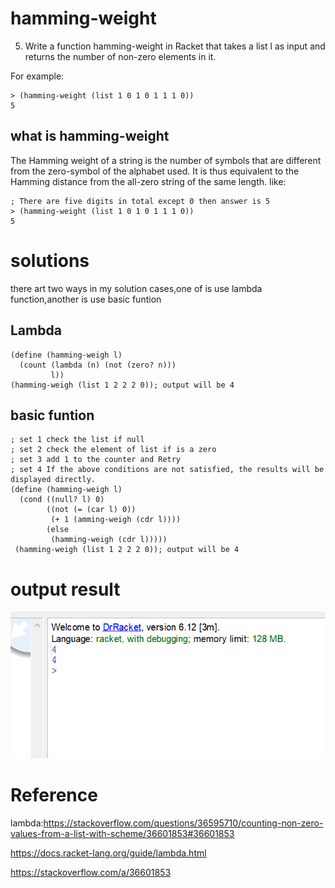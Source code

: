 # hamming-weight
5. Write a function hamming-weight in Racket that takes a list l as input and returns the number of non-zero elements in it.

For example:
``` racket
> (hamming-weight (list 1 0 1 0 1 1 1 0)) 
5 
```
## what is hamming-weight
The Hamming weight of a string is the number of symbols that are different from the zero-symbol of the alphabet used. It is thus equivalent to the Hamming distance from the all-zero string of the same length. like:
``` 
; There are five digits in total except 0 then answer is 5
> (hamming-weight (list 1 0 1 0 1 1 1 0)) 
5 
```
# solutions 
there art two ways in my solution cases,one of is use lambda function,another is use basic funtion

## Lambda
```
(define (hamming-weigh l)
  (count (lambda (n) (not (zero? n)))
         l))
(hamming-weigh (list 1 2 2 2 0)); output will be 4
```
## basic funtion 
```racket
; set 1 check the list if null
; set 2 check the element of list if is a zero
; set 3 add 1 to the counter and Retry 
; set 4 If the above conditions are not satisfied, the results will be displayed directly.
(define (hamming-weigh l)
  (cond ((null? l) 0)
        ((not (= (car l) 0))
         (+ 1 (amming-weigh (cdr l))))
        (else  
         (hamming-weigh (cdr l)))))
 (hamming-weigh (list 1 2 2 2 0)); output will be 4
```
# output result
![](https://github.com/neroZWX/Racket-problemsheets/blob/master/hamming-weight/output.PNG)
# Reference
lambda:https://stackoverflow.com/questions/36595710/counting-non-zero-values-from-a-list-with-scheme/36601853#36601853

https://docs.racket-lang.org/guide/lambda.html

https://stackoverflow.com/a/36601853



